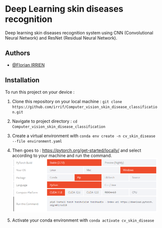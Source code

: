 # Deep Learning skin diseases recognition

Deep learning skin diseases recognition system using CNN (Convolutional Neural Network) and ResNet (Residual Neural Network).

## Authors
- [@Florian IRRIEN](https://github.com/irrif)

## Installation 
To run this project on your device :

1. Clone this repository on your local machine : `git clone https://github.com/irrif/Computer_vision_skin_disease_classification.git`

2. Navigate to project directory : `cd Computer_vision_skin_disease_classification`

3. Create a virtual environment with  `conda env create -n cv_skin_disease --file environment.yaml`

4. Then goes to : https://pytorch.org/get-started/locally/ and select according to your machine and run the command.
![screenshot](Others/cuda_install_ex.png)

5. Activate your conda environment with `conda activate cv_skin_disease`
